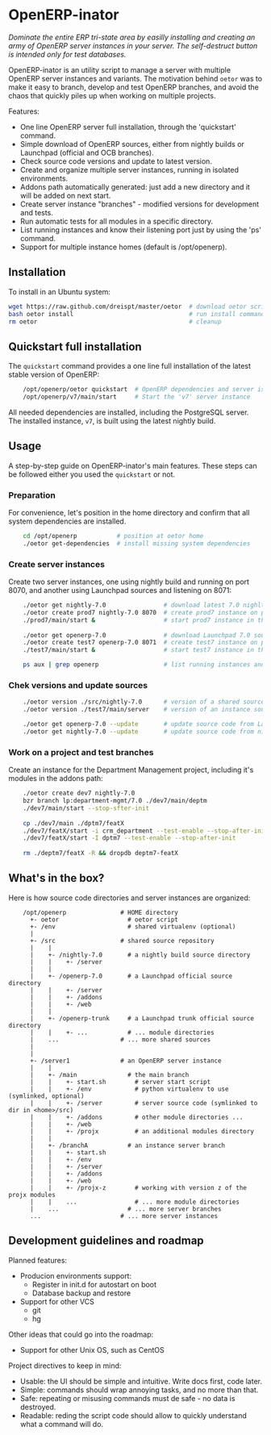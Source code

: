 OpenERP-inator
==============

*Dominate the entire ERP tri-state area by easilly installing and creating an army of OpenERP server instances in your server. The self-destruct button is intended only for test databases.*

OpenERP-inator is an utility script to manage a server with multiple OpenERP server instances and variants.
The motivation behind `oetor` was to make it easy to branch, develop and test OpenERP branches, and avoid the chaos that quickly piles up when working on multiple projects.

Features:

 - One line OpenERP server full installation, through the 'quickstart' command.
 - Simple download of OpenERP sources, either from nightly builds or Launchpad (official and OCB branches).
 - Check source code versions and update to latest version.
 - Create and organize multiple server instances, running in isolated environments.
 - Addons path automatically generated: just add a new directory and it will be added on next start.
 - Create server instance "branches" - modified versions for development and tests.
 - Run automatic tests for all modules in a specific directory.
 - List running instances and know their listening port just by using the 'ps' command.
 - Support for multiple instance homes (default is /opt/openerp).



Installation
------------

To install in an Ubuntu system:

```bash
wget https://raw.github.com/dreispt/master/oetor  # download oetor script
bash oetor install                                # run install command
rm oetor                                          # cleanup
```


Quickstart full installation
---------------------------

The `quickstart` command provides a one line full installation of the latest stable version of OpenERP:

```bash
    /opt/openerp/oetor quickstart  # OpenERP dependencies and server isntallation 
    /opt/openerp/v7/main/start     # Start the 'v7' server instance
```

All needed dependencies are installed, including the PostgreSQL server.
The installed instance, `v7`, is built using the latest nightly build. 


Usage
-----

A step-by-step guide on OpenERP-inator's main features.
These steps can be followed either you used the `quickstart` or not.


### Preparation
 
For convenience, let's position in the home directory and confirm that all system dependencies are installed.

```bash
    cd /opt/openerp           # position at oetor home
    ./oetor get-dependencies  # install missing system dependencies
```


### Create server instances

Create two server instances, one using nightly build and running on port 8070,
and another using Launchpad sources and listening on 8071:

```bash
    ./oetor get nightly-7.0                # download latest 7.0 nighlty build
    ./oetor create prod7 nightly-7.0 8070  # create prod7 instance on port 8070
    ./prod7/main/start &                   # start prod7 instance in the background
    
    ./oetor get openerp-7.0                # download Launchpad 7.0 source code
    ./oetor create test7 openerp-7.0 8071  # create test7 instance on port 8071
    ./test7/main/start &                   # start test7 instance in the background

    ps aux | grep openerp                  # list running instances and listening ports
```


### Chek versions and update sources

```bash
    ./oetor version ./src/nightly-7.0      # version of a shared source
    ./oetor version ./test7/main/server    # version of an instance source code

    ./oetor get openerp-7.0 --update       # update source code from Launchpad
    ./oetor get nightly-7.0 --update       # update source code from nightly builds
```


### Work on a project and test branches

Create an instance for the Department Management project, including it's modules in the addons path:

```bash
    ./oetor create dev7 nightly-7.0                                       # create "dev7" server instance 
    bzr branch lp:department-mgmt/7.0 ./dev7/main/deptm                   # add specific code
    ./dev7/main/start --stop-sfter-init                                   # new code branch automatically added to addons
    
    cp ./dev7/main ./dptm7/featX                                          # create "featX" work copy from branch "main"
    ./dev7/featX/start -i crm_department --test-enable --stop-after-init  # test one module
    ./dev7/featX/start -I dptm7 --test-enable --stop-after-init           # test all modules
    
    rm ./deptm7/featX -R && dropdb deptm7-featX                           # Remove an obsolete instance branch
```


What's in the box?
------------------

Here is how source code directories and server instances are organized:


        /opt/openerp               # HOME directory
          +- oetor                   # oetor script
          +- /env                    # shared virtualenv (optional)
          |
          +- /src                  # shared source repository
          |    |
          |    +- /nightly-7.0       # a nightly build source directory
          |    |    +- /server
          |    |
          |    +- /openerp-7.0       # a Launchpad official source directory
          |    |    +- /server
          |    |    +- /addons
          |    |    +- /web
          |    |
          |    +- /openerp-trunk     # a Launchpad trunk official source directory
          |    |    +- ...           # ... module directories
          |    ...                 # ... more shared sources
          |
          |
          +- /server1              # an OpenERP server instance
          |    |
          |    +- /main              # the main branch
          |    |    +- start.sh        # server start script
          |    |    +- /env            # python virtualenv to use (symlinked, optional)
          |    |    +- /server         # server source code (symlinked to dir in <home>/src)
          |    |    +- /addons         # other module directories ...
          |    |    +- /web
          |    |    +- /projx          # an additional modules directory
          |    |
          |    +- /branchA           # an instance server branch
          |    |    +- start.sh
          |    |    +- /env      
          |    |    +- /server       
          |    |    +- /addons 
          |    |    +- /web
          |    |    +- /projx-z        # working with version z of the projx modules
          |    |    ...                # ... more module directories
          |    ...                   # ... more server branches
          ...                      # ... more server instances


Development guidelines and roadmap
----------------------------------

Planned features:

* Producion environments support:
  - Register in init.d for autostart on boot
  - Database backup and restore
* Support for other VCS
  - git
  - hg


Other ideas that could go into the roadmap:

* Support for other Unix OS, such as CentOS


Project directives to keep in mind:

* Usable: the UI should be simple and intuitive. Write docs first, code later.
* Simple: commands should wrap annoying tasks, and no more than that.
* Safe: repeating or misusing commands must de safe - no data is destroyed.
* Readable: reding the script code should allow to quickly understand what a command will do.

